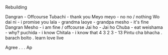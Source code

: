 Rebuilding


Dangran - Offcourse
Tubachi - thank you
Meyo meyo - no no /  nothing
Wo dai ni - i promise you
lala - grandma 
laoye - grandpa
mesho - it's fine
Dangran Mesho - i am fine /  offcourse 
Jai ho - Jai ho
Chuba - eat
weishama - why?
puchida - i know
Chitala - i know that
4 3 2 3 - 13
Pintu cha bhacha . barach bolto . learn love live

Agree . . .  Ap
